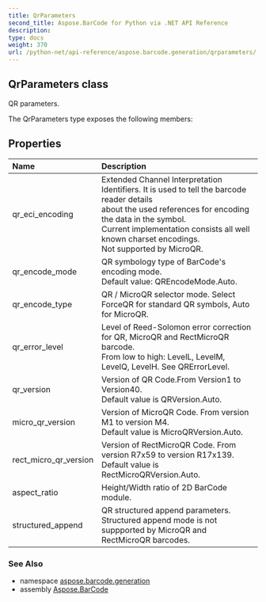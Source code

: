 ```yaml
---
title: QrParameters
second_title: Aspose.BarCode for Python via .NET API Reference
description: 
type: docs
weight: 370
url: /python-net/api-reference/aspose.barcode.generation/qrparameters/
---
```


## QrParameters class

QR parameters.

The QrParameters type exposes the following members:
## Properties
| Name | Description |
| :- | :- |
|qr_eci_encoding|Extended Channel Interpretation Identifiers. It is used to tell the barcode reader details<br/>            about the used references for encoding the data in the symbol.<br/>            Current implementation consists all well known charset encodings.<br/>            Not supported by MicroQR.|
|qr_encode_mode|QR symbology type of BarCode's encoding mode.<br/>            Default value: QREncodeMode.Auto.|
|qr_encode_type|QR / MicroQR selector mode. Select ForceQR for standard QR symbols, Auto for MicroQR.|
|qr_error_level|Level of Reed-Solomon error correction for QR, MicroQR and RectMicroQR barcode.<br/>             From low to high: LevelL, LevelM, LevelQ, LevelH. See QRErrorLevel.|
|qr_version|Version of QR Code.From Version1 to Version40.<br/>            Default value is QRVersion.Auto.|
|micro_qr_version|Version of MicroQR Code. From version M1 to version M4.<br/>            Default value is MicroQRVersion.Auto.|
|rect_micro_qr_version|Version of RectMicroQR Code. From version R7x59 to version R17x139.<br/>            Default value is RectMicroQRVersion.Auto.|
|aspect_ratio|Height/Width ratio of 2D BarCode module.|
|structured_append|QR structured append parameters.<br/>            Structured append mode is not suppported by MicroQR and RectMicroQR barcodes.|

### See Also

* namespace [aspose.barcode.generation](/barcode/python-net/api-reference/aspose.barcode.generation/)
* assembly [Aspose.BarCode](/barcode/python-net/api-reference/)


